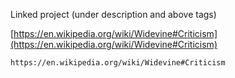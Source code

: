 
Linked project (under description and above tags)

[https://en.wikipedia.org/wiki/Widevine#Criticism](https://en.wikipedia.org/wiki/Widevine#Criticism)

```
https://en.wikipedia.org/wiki/Widevine#Criticism
```
